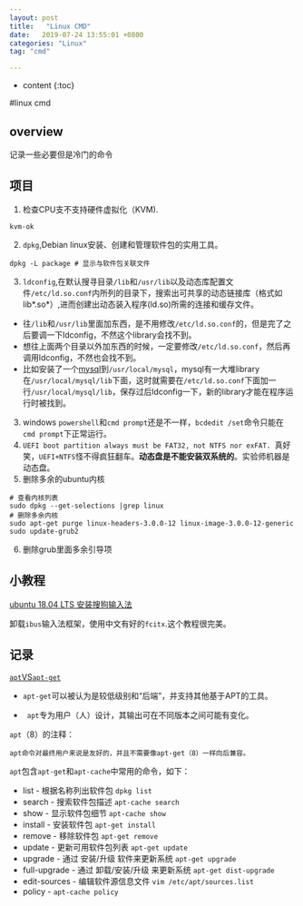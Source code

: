 ```yaml
---
layout: post
title:   "Linux CMD"
date:   2019-07-24 13:55:01 +0800
categories: "Linux"
tag: "cmd"

---
```


* content
{:toc}




#linux cmd

## overview

记录一些必要但是冷门的命令

## 项目

1. 检查CPU支不支持硬件虚拟化（KVM).

```shell
kvm-ok
```

2. `dpkg`,Debian linux安装、创建和管理软件包的实用工具。

```shell
dpkg -L package # 显示与软件包关联文件
```

3. `ldconfig`,在默认搜寻目录`/lib`和`/usr/lib`以及动态库配置文件`/etc/ld.so.conf`内所列的目录下，搜索出可共享的动态链接库（格式如lib*.so*）,进而创建出动态装入程序(ld.so)所需的连接和缓存文件。

* 往`/lib`和`/usr/lib`里面加东西，是不用修改`/etc/ld.so.conf`的，但是完了之后要调一下ldconfig，不然这个library会找不到。
* 想往上面两个目录以外加东西的时候，一定要修改`/etc/ld.so.conf`，然后再调用ldconfig，不然也会找不到。
* 比如安装了一个[mysql](http://man.linuxde.net/mysql)到`/usr/local/mysql`，mysql有一大堆library在`/usr/local/mysql/lib`下面，这时就需要在`/etc/ld.so.conf`下面加一行`/usr/local/mysql/lib`，保存过后ldconfig一下，新的library才能在程序运行时被找到。

3. windows `powershell`和`cmd prompt`还是不一样，`bcdedit /set`命令只能在`cmd prompt`下正常运行。
4. `UEFI boot partition always must be FAT32, not NTFS nor exFAT. `真好笑，`UEFI+NTFS`怪不得疯狂翻车。**动态盘是不能安装双系统的**。实验师机器是动态盘。
5. 删除多余的ubuntu内核

```shell
# 查看内核列表
sudo dpkg --get-selections |grep linux
# 删除多余内核
sudo apt-get purge linux-headers-3.0.0-12 linux-image-3.0.0-12-generic 
sudo update-grub2
```

6. 删除grub里面多余引导项



## 小教程

[ubuntu 18.04 LTS 安装搜狗输入法](https://www.jianshu.com/p/c936a8a2180e)

卸载`ibus`输入法框架，使用中文有好的`fcitx`.这个教程很完美。

## 记录

[`apt`VS`apt-get`](https://askubuntu.com/questions/445384/what-is-the-difference-between-apt-and-apt-get)

* `apt-get`可以被认为是较低级别和“后端”，并支持其他基于APT的工具。

* ` apt`专为用户（人）设计，其输出可在不同版本之间可能有变化。

`apt`（8）的注释：

```plain
apt命令对最终用户来说是友好的，并且不需要像apt-get（8）一样向后兼容。
```

`apt`包含`apt-get`和`apt-cache`中常用的命令，如下：

- list - 根据名称列出软件包 `dpkg list`
- search - 搜索软件包描述 `apt-cache search`
- show - 显示软件包细节 `apt-cache show`
- install - 安装软件包 `apt-get install`
- remove - 移除软件包 `apt-get remove`
- update - 更新可用软件包列表 `apt-get update`
- upgrade - 通过 安装/升级 软件来更新系统 `apt-get upgrade`
- full-upgrade - 通过 卸载/安装/升级 来更新系统 `apt-get dist-upgrade`
- edit-sources - 编辑软件源信息文件 `vim /etc/apt/sources.list`
- policy - `apt-cache policy`
